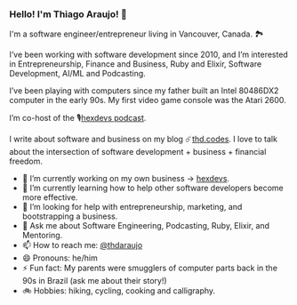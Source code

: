 ### Hello! I'm Thiago Araujo! 👋

I'm a software engineer/entrepreneur living in Vancouver, Canada. 🏞️

I’ve been working with software development since 2010, and I’m interested in Entrepreneurship, Finance and Business, Ruby and Elixir, Software Development, AI/ML and Podcasting.

I’ve been playing with computers since my father built an Intel 80486DX2 computer in the early 90s. My first video game console was the Atari 2600.

I’m co-host of the 🎙️[hexdevs podcast](https://www.hexdevs.com/).

I write about software and business on my blog ☄️[thd.codes](https://www.thd.codes/). I love to talk about the intersection of software development + business + financial freedom.

- 🔭 I’m currently working on my own business -> [hexdevs](https://www.hexdevs.com/).
- 🌱 I’m currently learning how to help other software developers become more effective.
- 🤔 I’m looking for help with entrepreneurship, marketing, and bootstrapping a business.
- 💬 Ask me about Software Engineering, Podcasting, Ruby, Elixir, and Mentoring.
- 📫 How to reach me: [@thdaraujo](https://twitter.com/thdaraujo)
- 😄 Pronouns: he/him
- ⚡ Fun fact: My parents were smugglers of computer parts back in the 90s in Brazil (ask me about their story!)
- 🚲 Hobbies: hiking, cycling, cooking and calligraphy.
